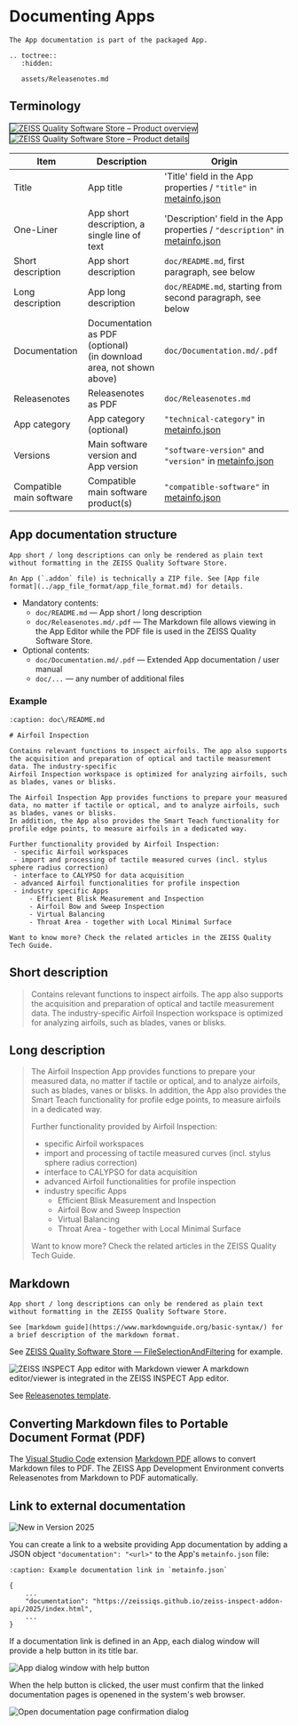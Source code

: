 # Documenting Apps

```{note}
The App documentation is part of the packaged App.
```

```{eval-rst}
.. toctree::
   :hidden:

   assets/Releasenotes.md
```

## Terminology

<img style='border:1px solid #000000' src="assets/software_store-1.png" alt="ZEISS Quality Software Store &ndash; Product overview" />
<img style='border:1px solid #000000' src="assets/software_store-2.png" alt="ZEISS Quality Software Store &ndash; Product details" />

| Item                           | Description                                                | Origin                                                              |
| ------------------------------ | ---------------------------------------------------------- | ------------------------------------------------------------------- |
| Title                          | App title                                                  | 'Title' field in the App properties / `"title"` in <a href="../app_file_format/app_file_format.html#metainfojson-documentation">metainfo.json</a> |
| One-Liner                      | App short description, a single line of text               | 'Description' field in the App properties / `"description"` in <a href="../app_file_format/app_file_format.html#metainfojson-documentation">metainfo.json</a> |
| Short description              | App short description                                      | `doc/README.md`, first paragraph, see below                         |
| Long description               | App long description                                       | `doc/README.md`, starting from second paragraph, see below          |
| Documentation                  | Documentation as PDF (optional)<br>(in download area, not shown above)  | `doc/Documentation.md/.pdf`                            |
| Releasenotes                   | Releasenotes as PDF                                        | `doc/Releasenotes.md`                                               |
| App category                   | App category (optional)                                    | `"technical-category"` in <a href="../app_file_format/app_file_format.html#metainfojson-documentation">metainfo.json</a> |
| Versions                       | Main software version and App version                      | `"software-version"` and  `"version"` in <a href="../app_file_format/app_file_format.html#metainfojson-documentation">metainfo.json</a>
| Compatible main software       | Compatible main software product(s)                        | `"compatible-software"` in <a href="../app_file_format/app_file_format.html#metainfojson-documentation">metainfo.json</a>

## App documentation structure

```{caution}
App short / long descriptions can only be rendered as plain text without formatting in the ZEISS Quality Software Store.
```

```{note}
An App (`.addon` file) is technically a ZIP file. See [App file format](../app_file_format/app_file_format.md) for details.
```

* Mandatory contents:
  * `doc/README.md` &mdash; App short / long description
  * `doc/Releasenotes.md/.pdf` &mdash; The Markdown file allows viewing in the App Editor while the PDF file is used in the ZEISS Quality Software Store. 
* Optional contents:
  * `doc/Documentation.md/.pdf` &mdash; Extended App documentation / user manual
  * `doc/...` &mdash; any number of additional files

### Example

```{code-block}markdown
:caption: doc\/README.md

# Airfoil Inspection

Contains relevant functions to inspect airfoils. The app also supports the acquisition and preparation of optical and tactile measurement data. The industry-specific
Airfoil Inspection workspace is optimized for analyzing airfoils, such as blades, vanes or blisks.

The Airfoil Inspection App provides functions to prepare your measured data, no matter if tactile or optical, and to analyze airfoils, such as blades, vanes or blisks.
In addition, the App also provides the Smart Teach functionality for profile edge points, to measure airfoils in a dedicated way. 

Further functionality provided by Airfoil Inspection: 
 - specific Airfoil workspaces 
 - import and processing of tactile measured curves (incl. stylus sphere radius correction) 
 - interface to CALYPSO for data acquisition 
 - advanced Airfoil functionalities for profile inspection 
 - industry specific Apps  
     - Efficient Blisk Measurement and Inspection 
     - Airfoil Bow and Sweep Inspection 
     - Virtual Balancing 
     - Throat Area - together with Local Minimal Surface 

Want to know more? Check the related articles in the ZEISS Quality Tech Guide.
```

## Short description

> Contains relevant functions to inspect airfoils. The app also supports the acquisition and preparation of optical and tactile measurement data. The industry-specific
> Airfoil Inspection workspace is optimized for analyzing airfoils, such as blades, vanes or blisks.

## Long description


> The Airfoil Inspection App provides functions to prepare your measured data, no matter if tactile or optical, and to analyze airfoils, such as blades, vanes or blisks.
> In addition, the App also provides the Smart Teach functionality for profile edge points, to measure airfoils in a dedicated way. 
>
> Further functionality provided by Airfoil Inspection: 
> - specific Airfoil workspaces 
> - import and processing of tactile measured curves (incl. stylus sphere radius correction) 
> - interface to CALYPSO for data acquisition 
> - advanced Airfoil functionalities for profile inspection 
> - industry specific Apps  
>     - Efficient Blisk Measurement and Inspection 
>     - Airfoil Bow and Sweep Inspection 
>     - Virtual Balancing 
>     - Throat Area - together with Local Minimal Surface 
>
> Want to know more? Check the related articles in the ZEISS Quality Tech Guide.

## Markdown

```{caution}
App short / long descriptions can only be rendered as plain text without formatting in the ZEISS Quality Software Store.
```

```{note}
See [markdown guide](https://www.markdownguide.org/basic-syntax/) for a brief description of the markdown format.
```

See [ZEISS Quality Software Store &mdash; FileSelectionAndFiltering](https://software-store.zeiss.com/products/apps/FileSelectionAndFiltering) for example.

![ZEISS INSPECT App editor with Markdown viewer](assets/markdown_editor_viewer.png)
A markdown editor/viewer is integrated in the ZEISS INSPECT App editor.

See [Releasenotes template](assets/Releasenotes.md).

## Converting Markdown files to Portable Document Format (PDF)

The [Visual Studio Code](https://code.visualstudio.com/) extension [Markdown PDF](https://marketplace.visualstudio.com/items?itemName=yzane.markdown-pdf) allows to convert Markdown files to PDF.
The ZEISS App Development Environment converts Releasenotes from Markdown to PDF automatically. 

## Link to external documentation

![New in Version 2025](https://img.shields.io/badge/New-Version_2025-orange)

You can create a link to a website providing App documentation by adding a JSON object `"documentation": "<url>"` to the App's `metainfo.json` file:

```{code-block}
:caption: Example documentation link in `metainfo.json`

{
    ...
    "documentation": "https://zeissiqs.github.io/zeiss-inspect-addon-api/2025/index.html",
    ...
}
```

If a documentation link is defined in an App, each dialog window will provide a help button in its title bar.

![App dialog window with help button](assets/dialog_help_button.png)

When the help button is clicked, the user must confirm that the linked documentation pages is openened in the system's web browser.

![Open documentation page confirmation dialog](assets/open_documentation_confirmation.png)
